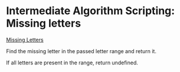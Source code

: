 # Intermediate Algorithm Scripting: Missing letters

[Missing Letters](https://learn.freecodecamp.org/javascript-algorithms-and-data-structures/intermediate-algorithm-scripting/missing-letters/)

Find the missing letter in the passed letter range and return it.

If all letters are present in the range, return undefined.